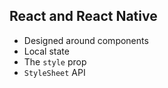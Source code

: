 ## React and React Native

- Designed around components
- Local state
- The `style` prop
- `StyleSheet` API
